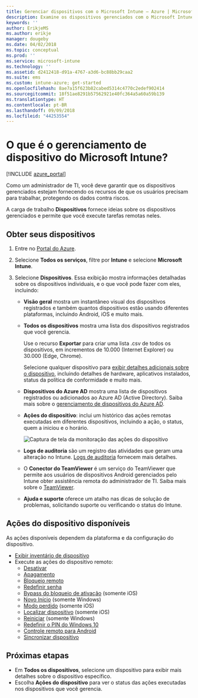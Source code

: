 ```yaml
---
title: Gerenciar dispositivos com o Microsoft Intune – Azure | Microsoft Docs
description: Examine os dispositivos gerenciados com o Microsoft Intune, incluindo a exportação de uma lista de dispositivos em formato CSV, exibir seus dispositivos ingressados no Azure Active Directory, examine um log de alterações de ações no dispositivo, use o Conector do TeamViewer para permitir que os administradores de TI solucionem problemas de dispositivos Android remotamente e exiba todas as ações que você pode executar em seus dispositivos.
keywords: ''
author: ErikjeMS
ms.author: erikje
manager: dougeby
ms.date: 04/02/2018
ms.topic: conceptual
ms.prod: ''
ms.service: microsoft-intune
ms.technology: ''
ms.assetid: d2412418-d91a-4767-a3d6-bc88bb29caa2
ms.suite: ems
ms.custom: intune-azure; get-started
ms.openlocfilehash: 8ae7a15f623b82cabed5314c4770c2edef902414
ms.sourcegitcommit: 18f51ae8291b57562921e40fc364a5a60a59b139
ms.translationtype: HT
ms.contentlocale: pt-BR
ms.lasthandoff: 09/09/2018
ms.locfileid: "44253554"
---
```

# <a name="what-is-microsoft-intune-device-management"></a>O que é o gerenciamento de dispositivo do Microsoft Intune?

[!INCLUDE [azure_portal](./includes/azure_portal.md)]

Como um administrador de TI, você deve garantir que os dispositivos gerenciados estejam fornecendo os recursos de que os usuários precisam para trabalhar, protegendo os dados contra riscos.

A carga de trabalho **Dispositivos** fornece ideias sobre os dispositivos gerenciados e permite que você execute tarefas remotas neles.

## <a name="get-to-your-devices"></a>Obter seus dispositivos

1. Entre no [Portal do Azure](https://portal.azure.com).
2. Selecione **Todos os serviços**, filtre por **Intune** e selecione **Microsoft Intune**.
3. Selecione **Dispositivos**. Essa exibição mostra informações detalhadas sobre os dispositivos individuais, e o que você pode fazer com eles, incluindo:

   - **Visão geral** mostra um instantâneo visual dos dispositivos registrados e também quantos dispositivos estão usando diferentes plataformas, incluindo Android, iOS e muito mais.
   - **Todos os dispositivos** mostra uma lista dos dispositivos registrados que você gerencia.

     Use o recurso **Exportar** para criar uma lista .csv de todos os dispositivos, em incrementos de 10.000 (Internet Explorer) ou 30.000 (Edge, Chrome).

     Selecione qualquer dispositivo para [exibir detalhes adicionais sobre o dispositivo](device-inventory.md), incluindo detalhes de hardware, aplicativos instalados, status da política de conformidade e muito mais.

   - **Dispositivos do Azure AD** mostra uma lista de dispositivos registrados ou adicionados ao Azure AD (Active Directory). Saiba mais sobre o [gerenciamento de dispositivos do Azure AD](https://docs.microsoft.com/azure/active-directory/device-management-introduction).
   - **Ações do dispositivo**: inclui um histórico das ações remotas executadas em diferentes dispositivos, incluindo a ação, o status, quem a iniciou e o horário.

     ![Captura de tela da monitoração das ações do dispositivo](./media/monitor-device-actions.png)

   - **Logs de auditoria** são um registro das atividades que geram uma alteração no Intune. [Logs de auditoria](monitor-audit-logs.md) fornecem mais detalhes.
   - O **Conector do TeamViewer** é um serviço do TeamViewer que permite aos usuários de dispositivos Android gerenciados pelo Intune obter assistência remota do administrador de TI. Saiba mais sobre o [TeamViewer](device-profile-android-teamviewer.md).
   - **Ajuda e suporte** oferece um atalho nas dicas de solução de problemas, solicitando suporte ou verificando o status do Intune.

## <a name="available-device-actions"></a>Ações do dispositivo disponíveis
As ações disponíveis dependem da plataforma e da configuração do dispositivo.

- [Exibir inventário de dispositivo](device-inventory.md)
- Execute as ações do dispositivo remoto:
    - [Desativar](devices-wipe.md#retire)
    - [Apagamento](devices-wipe.md#wipe)
    - [Bloqueio remoto](device-remote-lock.md)
    - [Redefinir senha](device-passcode-reset.md)
    - [Bypass do bloqueio de ativação](device-activation-lock-bypass.md) (somente iOS)
    - [Novo Início](device-fresh-start.md) (somente Windows)
    - [Modo perdido](device-lost-mode.md) (somente iOS)
    - [Localizar dispositivo](device-locate.md) (somente iOS)
    - [Reiniciar](device-restart.md) (somente Windows)
    - [Redefinir o PIN do Windows 10](device-windows-pin-reset.md)
    - [Controle remoto para Android](device-profile-android-teamviewer.md)
    - [Sincronizar dispositivo](device-sync.md)

## <a name="next-steps"></a>Próximas etapas

- Em **Todos os dispositivos**, selecione um dispositivo para exibir mais detalhes sobre o dispositivo específico.
- Escolha **Ações do dispositivo** para ver o status das ações executadas nos dispositivos que você gerencia.
